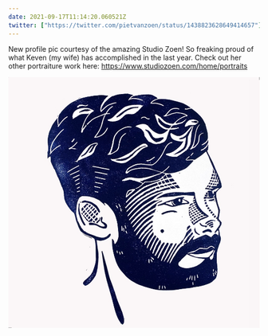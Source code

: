 ```yaml
---
date: 2021-09-17T11:14:20.060521Z
twitter: ["https://twitter.com/pietvanzoen/status/1438823628649414657"]
---
```

New profile pic courtesy of the amazing Studio Zoen! So freaking proud of what Keven (my wife) has accomplished in the last year. Check out her other portraiture work here: https://www.studiozoen.com/home/portraits

![](/media/2021-09-17-lino-portrait-1000px.jpg)

